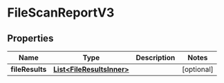 

# FileScanReportV3


## Properties

| Name | Type | Description | Notes |
|------------ | ------------- | ------------- | -------------|
|**fileResults** | [**List&lt;FileResultsInner&gt;**](FileResultsInner.md) |  |  [optional] |



